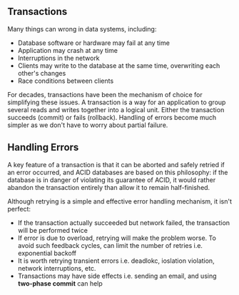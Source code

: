 ## Transactions

Many things can wrong in data systems, including:

- Database software or hardware may fail at any time
- Application may crash at any time
- Interruptions in the network
- Clients may write to the database at the same time, overwriting each other's changes
- Race conditions between clients

For decades, transactions have been the mechanism of choice for simplifying these issues. A transaction is a way for an application to group several reads and writes together into a logical unit. Either the transaction succeeds (commit) or fails (rollback). Handling of errors become much simpler as we don't have to worry about partial failure.

## Handling Errors

A key feature of a transaction is that it can be aborted and safely retried if an error occurred, and ACID databases are based on this philosophy: if the database is in danger of violating its guarantee of ACID, it would rather abandon the transaction entirely than allow it to remain half-finished.

Although retrying is a simple and effective error handling mechanism, it isn't perfect:

- If the transaction actually succeeded but network failed, the transaction will be performed twice
- If error is due to overload, retrying will make the problem worse. To avoid such feedback cycles, can limit the number of retries i.e. exponential backoff
- It is worth retrying transient errors i.e. deadlokc, ioslation violation, network interruptions, etc.
- Transactions may have side effects i.e. sending an email, and using **two-phase commit** can help
